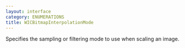 ```yaml
---
layout: interface
category: ENUMERATIONS
title: WICBitmapInterpolationMode
---
```


Specifies the sampling or filtering mode to use when scaling an image.

